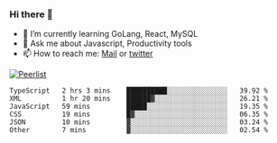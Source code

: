 ### Hi there 👋

- 🌱 I’m currently learning GoLang, React, MySQL
- 💬 Ask me about Javascript, Productivity tools 
- 📫 How to reach me: [Mail](mailto:kvaishak47@gmail.com) or [twitter](https://twitter.com/kvaish4k)

[![Peerlist](https://peerlist-readme-badge.herokuapp.com/api/kvaishak)](https://peerlist.io/kvaishak)

<!--START_SECTION:waka-->

```text
TypeScript   2 hrs 3 mins    ██████████░░░░░░░░░░░░░░░   39.92 %
XML          1 hr 20 mins    ██████▓░░░░░░░░░░░░░░░░░░   26.21 %
JavaScript   59 mins         █████░░░░░░░░░░░░░░░░░░░░   19.35 %
CSS          19 mins         █▓░░░░░░░░░░░░░░░░░░░░░░░   06.35 %
JSON         10 mins         ▓░░░░░░░░░░░░░░░░░░░░░░░░   03.24 %
Other        7 mins          ▓░░░░░░░░░░░░░░░░░░░░░░░░   02.54 %
```

<!--END_SECTION:waka-->
